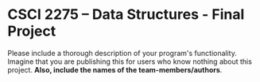 # CSCI 2275 – Data Structures - Final Project

Please include a thorough description of your program's functionality. Imagine that you are publishing this for users who know nothing about this project. **Also, include the names of the team-members/authors**. 
